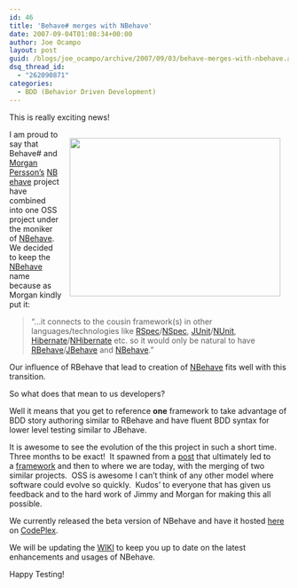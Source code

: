 ```yaml
---
id: 46
title: 'Behave# merges with NBehave'
date: 2007-09-04T01:08:34+00:00
author: Joe Ocampo
layout: post
guid: /blogs/joe_ocampo/archive/2007/09/03/behave-merges-with-nbehave.aspx
dsq_thread_id:
  - "262090871"
categories:
  - BDD (Behavior Driven Development)
---
```

This is really exciting news!

<img style="margin: 15px" height="285" src="http://www.exchange3d.com/cubecart/images/uploads/aff186/Road_Merging.jpg" width="380" align="right" />I am proud to say that Behave# and <a href="http://www.morganpersson.net/default.aspx" target="_blank">Morgan Persson&#8217;s</a>&nbsp;<a href="http://nbehave.org/" target="_blank">NBehave</a> project have combined into one OSS project under the moniker of <a href="http://www.nbehave.org/" target="_blank">NBehave</a>.&nbsp; We decided to keep the <a href="http://www.nbehave.org/" target="_blank">NBehave</a> name because as Morgan kindly put it:

> &#8220;&#8230;it connects to the cousin framework(s) in other languages/technologies like <a href="http://rspec.rubyforge.org/" target="_blank">RSpec</a>/<a href="http://nspec.tigris.org/" target="_blank">NSpec</a>, <a href="http://www.junit.org/" target="_blank">JUnit</a>/<a href="http://www.nunit.org/" target="_blank">NUnit</a>, <a href="http://www.hibernate.org/" target="_blank">Hibernate</a>/<a href="http://www.hibernate.org/343.html" target="_blank">NHibernate</a> etc. so it would only be natural to have <a href="http://rubyforge.org/projects/rbehave/" target="_blank">RBehave</a>/<a href="http://jbehave.org/" target="_blank">JBehave</a> and <a href="http://www.nbehave.org/" target="_blank">NBehave</a>.&#8221;

Our influence of RBehave that lead to creation of <a href="http://www.nbehave.org/" target="_blank">NBehave</a> fits well with this transition.

So what does that mean to us developers?

Well it means that you get to reference **one** framework to take advantage of BDD story authoring similar to RBehave and have fluent BDD syntax for lower level testing similar to JBehave.

It is awesome to see the evolution of the this project in such a short time. Three months to be exact!&nbsp; It spawned from a <a href="http://www.lostechies.com/blogs/joe_ocampo/archive/2007/06/28/introducing-nunit-behave-or-insert-what-ever-other-catchy-name.aspx" target="_blank">post</a> that ultimately led to a&nbsp;<a href="http://grabbagoft.blogspot.com/2007/07/introducing-behave.html" target="_blank">framework</a> and then to where we are today, with the merging of two similar projects.&nbsp; OSS is awesome I can&#8217;t think of any other model where software could evolve so quickly.&nbsp; Kudos&#8217; to everyone that has given us feedback and to the hard work of&nbsp;Jimmy and Morgan for making this all possible.

We currently released the beta version of&nbsp;NBehave and have it hosted <a href="http://www.codeplex.com/NBehave/Release/ProjectReleases.aspx?ReleaseId=6849" target="_blank">here</a> on <a href="http://www.codeplex.com/" target="_blank">CodePlex</a>.

We will be updating the <a href="http://www.codeplex.com/NBehave" target="_blank">WIKI</a> to keep you up to date on the latest enhancements and usages of NBehave.

Happy Testing!